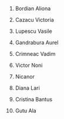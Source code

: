 
1. Bordian Aliona

2. Cazacu Victoria

3. Lupescu Vasile

4. Gandrabura Aurel

5. Crimneac Vadim

6. Victor Noni

7. Nicanor 

8. Diana Lari

9. Cristina Bantus

10. Gutu Ala


